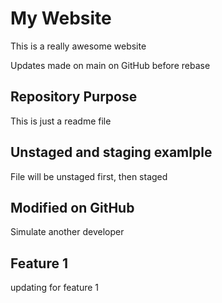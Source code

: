 # My Website

This is a really awesome website

Updates made on main on GitHub before rebase


## Repository Purpose

This is just a readme file

## Unstaged and staging examlple

File will be unstaged first, then staged

## Modified on GitHub

Simulate another developer

## Feature 1 

updating for feature 1


